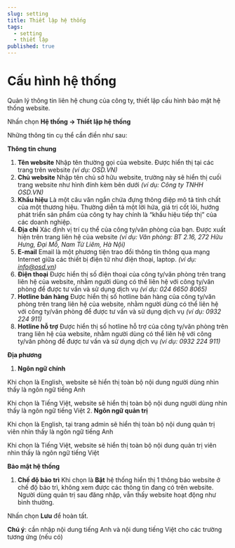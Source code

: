 ```yaml
---
slug: setting
title: Thiết lập hệ thống
tags:
  - setting
  - thiết lập
published: true
---
```

# Cấu hình hệ thống

Quản lý thông tin liên hệ chung của công ty, thiết lập cấu hình bảo mật hệ thống website.

Nhấn chọn **Hệ thống -> Thiết lập hệ thống**


Những thông tin cụ thể cần điền như sau:

**Thông tin chung**

1. **Tên website** Nhập tên thường gọi của website. Được hiển thị tại các trang trên website _(ví dụ: OSD.VN)_
2. **Chủ website** Nhập tên chủ sở hữu website, trường này sẽ hiển thị cuối trang website như hình đính kèm bên dưới _(ví dụ: Công ty TNHH OSD.VN)_
3. **Khẩu hiệu** Là một câu văn ngắn chứa đựng thông điệp mô tả tính chất của một thương hiệu. Thường diễn tả một lời hứa, giá trị cốt lõi, hướng phát triển sản phẩm của công ty hay chính là “khẩu hiệu tiếp thị” của các doanh nghiệp.
4. **Địa chỉ** Xác định vị trí cụ thể của công ty/văn phòng của bạn. Được xuất hiện trên trang liên hệ của website _(ví dụ: Văn phòng: BT 2.16, 272 Hữu Hưng, Đại Mỗ, Nam Từ Liêm, Hà Nội)_
5. **E-mail** Email là một phương tiện trao đổi thông tin thông qua mạng Internet giữa các thiết bị điện tử như điện thoại, laptop. _(ví dụ: info@osd.vn)_
6. **Điện thoại** Được hiển thị số điện thoại của công ty/văn phòng trên trang liên hệ của website, nhằm người dùng có thể liên hệ với công ty/văn phòng để được tư vấn và sử dụng dịch vụ _(ví dụ: 024 6650 8065)_
7. **Hotline bán hàng** Được hiển thị số hotline bán hàng của công ty/văn phòng trên trang liên hệ của website, nhằm người dùng có thể liên hệ với công ty/văn phòng để được tư vấn và sử dụng dịch vụ _(ví dụ: 0932 224 911)_
8. **Hotline hỗ trợ** Được hiển thị số hotline hỗ trợ của công ty/văn phòng trên trang liên hệ của website, nhằm người dùng có thể liên hệ với công ty/văn phòng để được tư vấn và sử dụng dịch vụ _(ví dụ: 0932 224 911)_

**Địa phương**

1. **Ngôn ngữ chính**

Khi chọn là English, website sẽ hiển thị toàn bộ nội dung người dùng nhìn thấy là ngôn ngữ tiếng Anh

Khi chọn là Tiếng Việt, website sẽ hiển thị toàn bộ nội dung người dùng nhìn thấy là ngôn ngữ tiếng Việt
2. **Ngôn ngữ quản trị**

Khi chọn là English, tại trang admin sẽ hiển thị toàn bộ nội dung quản trị viên nhìn thấy là ngôn ngữ tiếng Anh

Khi chọn là Tiếng Việt, website sẽ hiển thị toàn bộ nội dung quản trị viên nhìn thấy là ngôn ngữ tiếng Việt

**Bảo mật hệ thống**

1. **Chế độ bảo trì** Khi chọn là **Bật** hệ thống hiển thị 1 thông báo website ở chế độ bảo trì, không xem được các thông tin đang có trên website. Người dùng quản trị sau đăng nhập, vẫn thấy website hoạt động như bình thường.

Nhấn chọn **Lưu** để hoàn tất.

**Chú ý**: cần nhập nội dung tiếng Anh và nội dung tiếng Việt cho các trường tương ứng (nếu có)
